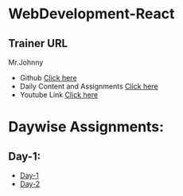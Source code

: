 # WebDevelopment-React

## Trainer URL
Mr.Johnny 
  - Github
            [Click here](https://github.com/Johnnytrainer)
  - Daily Content and Assignments
            [Click here](https://johnnytrainer.github.io/apskills/)
  - Youtube Link
            [Click here](https://www.youtube.com/channel/UCLzu8B0y7Tml4UDHKTLLVgw/playlists)
           
# Daywise Assignments:

## Day-1:
  - [Day-1]()
  - [Day-2]()

